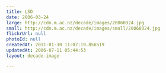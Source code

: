 ```yaml
---
title: LSD
date: 2006-03-24
large: http://cdn.m.ac.nz/decade/images/20060324.jpg
small: http://cdn.m.ac.nz/decade/images/small/20060324.jpg
flickrUrl: null
photoId: null
createdAt: 2011-01-30 11:07:19.856519
updatedAt: 2006-07-11 05:44:53
layout: decade-image

---
```


